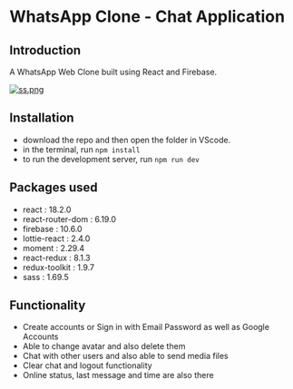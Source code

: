 # WhatsApp Clone - Chat Application

## Introduction
A WhatsApp Web Clone built using React and Firebase.

[![ss.png](https://i.postimg.cc/g0rYCdcb/ss.png)](https://postimg.cc/TyMMbzWt)

## Installation
- download the repo and then open the folder in VScode.
- in the terminal, run ```npm install```
- to run the development server, run ```npm run dev```

## Packages used
- react : 18.2.0
- react-router-dom : 6.19.0
- firebase : 10.6.0
- lottie-react : 2.4.0
- moment : 2.29.4
- react-redux : 8.1.3
- redux-toolkit : 1.9.7
- sass : 1.69.5
 
## Functionality
- Create accounts or Sign in with Email Password as well as Google Accounts
- Able to change avatar and also delete them
- Chat with other users and also able to send media files
- Clear chat and logout functionality
- Online status, last message and time are also there

